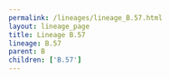 ```yaml
---
permalink: /lineages/lineage_B.57.html
layout: lineage_page
title: Lineage B.57
lineage: B.57
parent: B
children: ['B.57']
---
```

